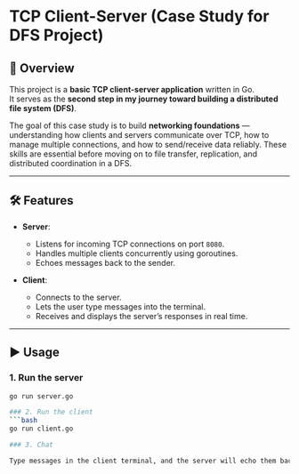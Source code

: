 # TCP Client-Server (Case Study for DFS Project)

## 📖 Overview
This project is a **basic TCP client-server application** written in Go.  
It serves as the **second step in my journey toward building a distributed file system (DFS)**.  

The goal of this case study is to build **networking foundations** — understanding how clients and servers communicate over TCP, how to manage multiple connections, and how to send/receive data reliably. These skills are essential before moving on to file transfer, replication, and distributed coordination in a DFS.  

---

## 🛠 Features
- **Server**:  
  - Listens for incoming TCP connections on port `8080`.  
  - Handles multiple clients concurrently using goroutines.  
  - Echoes messages back to the sender.  

- **Client**:  
  - Connects to the server.  
  - Lets the user type messages into the terminal.  
  - Receives and displays the server’s responses in real time.  

---

## ▶️ Usage

### 1. Run the server
```bash
go run server.go

### 2. Run the client
```bash
go run client.go

### 3. Chat

Type messages in the client terminal, and the server will echo them back.
